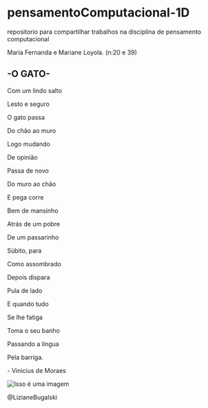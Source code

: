# pensamentoComputacional-1D
repositorio para compartilhar trabalhos na disciplina de pensamento computacional 
<p> Maria Fernanda e Mariane Loyola. (n:20 e 39)

## -O GATO-

<p> Com um lindo salto
<p> Lesto e seguro
<p> O gato passa
<p> Do chão ao muro
<p> Logo mudando
<p> De opinião
<p> Passa de novo
<p> Do muro ao chão
<p> E pega corre
<p> Bem de mansinho
<p> Atrás de um pobre
<p> De um passarinho
<p> Súbito, para 
<p> Como assombrado
<p> Depois dispara
<p> Pula de lado
<p> E quando tudo
<p> Se lhe fatiga
<p> Toma o seu banho
<p> Passando a língua
<p> Pela barriga.
<p> - Vinicius de Moraes

![Isso é uma imagem](https://catrangers.files.wordpress.com/2013/02/lua-e-artemis.jpg)

@LizianeBugalski
